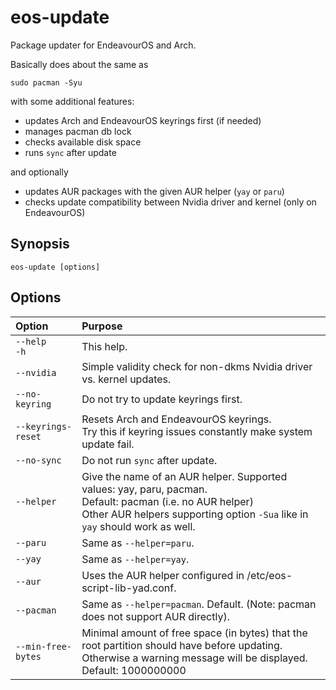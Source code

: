 # eos-update

Package updater for EndeavourOS and Arch.

Basically does about the same as

```
sudo pacman -Syu
```
 with some additional features:

- updates Arch and EndeavourOS keyrings first (if needed)
- manages pacman db lock
- checks available disk space
- runs `sync` after update

and optionally

- updates AUR packages with the given AUR helper (`yay` or `paru`)
- checks update compatibility between Nvidia driver and kernel (only on EndeavourOS)

## Synopsis

```
eos-update [options]
```

## Options

Option | Purpose
:--- | :---
  `--help`<br>`-h`     | This help.
  `--nvidia`           | Simple validity check for non-dkms Nvidia driver vs. kernel updates.
  `--no-keyring`       | Do not try to update keyrings first.
  `--keyrings-reset`   | Resets Arch and EndeavourOS keyrings.<br>Try this if keyring issues constantly make system update fail.
  `--no-sync`          | Do not run `sync` after update.
  `--helper`           | Give the name of an AUR helper. Supported values: yay, paru, pacman.<br>Default: pacman (i.e. no AUR helper)<br>Other AUR helpers supporting option `-Sua` like in `yay` should work as well.
  `--paru`             | Same as `--helper=paru`.
  `--yay`              | Same as `--helper=yay`.
  `--aur`              | Uses the AUR helper configured in /etc/eos-script-lib-yad.conf.
  `--pacman`           | Same as `--helper=pacman`. Default. (Note: pacman does not support AUR directly).
  `--min-free-bytes`   | Minimal amount of free space (in bytes) that the root partition should have before updating. Otherwise a warning message will be displayed.<br>Default: 1000000000
